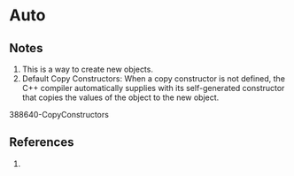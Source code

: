 # Auto

## Notes
1. This is a way to create new objects. 
2. Default Copy Constructors: When a copy constructor is not defined, the C++ compiler automatically supplies with its self-generated constructor that copies the values of the object to the new object.

388640-CopyConstructors

## References

1. 

